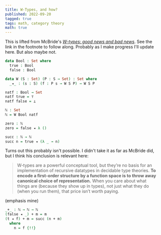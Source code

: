 ```yaml
---
title: W-Types, and how?
published: 2022-09-20
tagged: true
tags: math, category theory
math: true
---
```


<!--
```
{-# OPTIONS --without-K #-}

module W where

open import Data.Unit
open import Data.Empty
```
-->

This is lifted from McBride's [_W-types: good news and bad
news_](https://mazzo.li/epilogue/index.html%3Fp=324.html). See the
link in the footnote to follow along. Probably as I make progress I'll
update here. But also maybe not.

```agda
data Bool : Set where
  true : Bool
  false : Bool

data W (S : Set) (P : S → Set) : Set where
  _◂_ : (s : S) (f : P s → W S P) → W S P

natf : Bool → Set
natf true = ⊤
natf false = ⊥

ℕ : Set
ℕ = W Bool natf

zero : ℕ
zero = false ◂ λ () 

succ : ℕ → ℕ
succ n = true ◂ (λ _ → n)

```

Turns out this probably isn't possible. I didn't take it as far as
McBride did, but I think his conclusion is relevant here:

> W-types are a powerful conceptual tool, but they’re no basis for an
  implementation of recursive datatypes in decidable type
  theories. **To encode a first-order structure by a function space is
  to throw away canonical choice of representation.** When you care
  about what things are (because they show up in types), not just what
  they do (when you run them), that price isn’t worth paying.

(emphasis mine)

```agda
_+_ : ℕ → ℕ → ℕ
(false ◂ _) + m = m
(t ◂ f) + m = succ (n + m)
  where
    n = f {!!}
```

